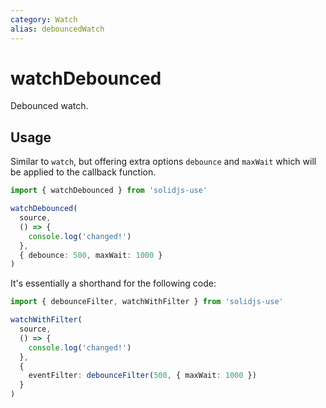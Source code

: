 ```yaml
---
category: Watch
alias: debouncedWatch
---
```


# watchDebounced

Debounced watch.

## Usage

Similar to `watch`, but offering extra options `debounce` and `maxWait` which will be applied to the callback function.

```ts
import { watchDebounced } from 'solidjs-use'

watchDebounced(
  source,
  () => {
    console.log('changed!')
  },
  { debounce: 500, maxWait: 1000 }
)
```

It's essentially a shorthand for the following code:

```ts
import { debounceFilter, watchWithFilter } from 'solidjs-use'

watchWithFilter(
  source,
  () => {
    console.log('changed!')
  },
  {
    eventFilter: debounceFilter(500, { maxWait: 1000 })
  }
)
```
